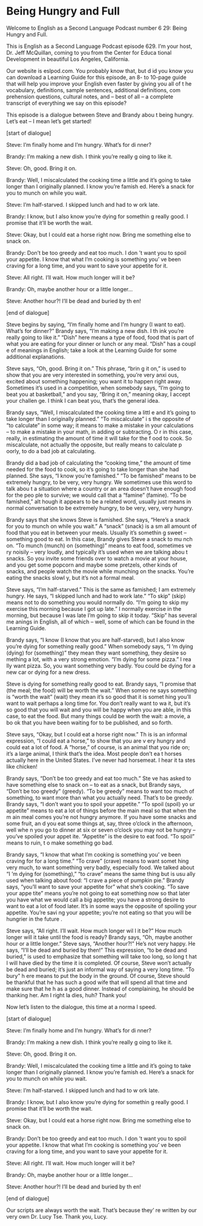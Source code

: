 # Being Hungry and Full

Welcome to English as a Second Language Podcast number 6 29: Being Hungry and Full.

This is English as a Second Language Podcast episode 629.  I’m your host, Dr. Jeff McQuillan, coming to you from the Center for Educa tional Development in beautiful Los Angeles, California.

Our website is eslpod.com.  You probably know that, but d id you know you can download a Learning Guide for this episode, an 8- to 10-page guide that will help you improve your English even faster by giving you all of t he vocabulary, definitions, sample sentences, additional definitions, com prehension questions, cultural notes, and – best of all – a complete transcript  of everything we say on this episode?

This episode is a dialogue between Steve and Brandy abou t being hungry.  Let’s eat – I mean let’s get started!

[start of dialogue]

Steve:  I’m finally home and I’m hungry.  What’s for di nner?

Brandy:  I’m making a new dish.  I think you’re really g oing to like it.

Steve:  Oh, good.  Bring it on.

Brandy:  Well, I miscalculated the cooking time a little  and it’s going to take longer than I originally planned.  I know you’re famish ed.  Here’s a snack for you to munch on while you wait.

Steve:  I’m half-starved.  I skipped lunch and had to w ork late.

Brandy:  I know, but I also know you’re dying for somethin g really good.  I promise that it’ll be worth the wait.

Steve:  Okay, but I could eat a horse right now.  Bring me something else to snack on.

 Brandy:  Don’t be too greedy and eat too much.  I don ’t want you to spoil your appetite.  I know that what I’m cooking is something you’ ve been craving for a long time, and you want to save your appetite for it.

Steve:  All right.  I’ll wait.  How much longer will it be?

Brandy:  Oh, maybe another hour or a little longer…

Steve:  Another hour?!  I’ll be dead and buried by th en!

[end of dialogue]

Steve begins by saying, “I’m finally home and I’m hungry (I want to eat).  What’s for dinner?”  Brandy says, “I’m making a new dish.  I th ink you’re really going to like it.”  “Dish” here means a type of food, food that is part of what you are eating for your dinner or lunch or any meal.  “Dish” has a coupl e of meanings in English; take a look at the Learning Guide for some additional  explanations.

Steve says, “Oh, good.  Bring it on.”  This phrase, “brin g it on,” is used to show that you are very interested in something, you’re very anxi ous, excited about something happening; you want it to happen right away.   Sometimes it’s used in a competition, when somebody says, “I’m going to beat you  at basketball,” and you say, “Bring it on,” meaning okay, I accept your challen ge.  I think I can beat you, that’s the general idea.

Brandy says, “Well, I miscalculated the cooking time a littl e and it’s going to take longer than I originally planned.”  “To miscalculate” i s the opposite of “to calculate” in some way; it means to make a mistake in your calculations – to make a mistake in your math, in adding or subtracting.  O r in this case, really, in estimating the amount of time it will take for the f ood to cook.  So miscalculate, not actually the opposite, but really means to calculate p oorly, to do a bad job at calculating.

Brandy did a bad job of calculating the “cooking time,” the amount of time needed for the food to cook, so it’s going to take longer than she had planned.  She says, “I know you’re famished.”  “To be famished” means to be extremely hungry, to be very, very hungry.  We sometimes use this word to talk abou t a situation where a country or an area doesn’t have enough food for the peo ple to survive; we would call that a “famine” (famine).  “To be famished,” alt hough it appears to be a related word, usually just means in normal conversation to be extremely hungry, to be very, very, very hungry.

 Brandy says that she knows Steve is famished.  She says, “Here’s a snack for you to munch on while you wait.”  A “snack” (snack) is a sm all amount of food that you eat in between your meals.  Usually it’s somethin g sweet – something good to eat.  In this case, Brandy gives Steve a snack to mu nch on.  “To munch (munch) on (something)” means to eat food, sometimes ve ry noisily – very loudly, and typically it’s used when we are talking abou t snacks.  So you invite some friends over to watch a movie at your house, and you get some popcorn and maybe some pretzels, other kinds of snacks, and people watch the movie while munching on the snacks.  You’re eating the snacks slowl y, but it’s not a formal meal.

Steve says, “I’m half-starved.”  This is the same as famished;  I am extremely hungry.  He says, “I skipped lunch and had to work late.”  “To skip” (skip) means not to do something you would normally do.  “I’m going  to skip my exercise this morning because I got up late.”  I normally exercise in the morning, but because I was late I’m going to skip it today.  “Skip” has several me anings in English, all of which – well, some of which can be found in the Learning Guide.

Brandy says, “I know (I know that you are half-starved), but  I also know you’re dying for something really good.”  When somebody says, “I ’m dying (dying) for (something)” they mean they want something, they desire so mething a lot, with a very strong emotion.  “I’m dying for some pizza.”  I rea lly want pizza.  So, you want something very badly.  You could be dying for a new  car or dying for a new dress.

Steve is dying for something really good to eat.  Brandy says, “I promise that (the meal; the food) will be worth the wait.”  When someo ne says something is “worth the wait” (wait) they mean it’s so good that it is somet hing you’ll want to wait perhaps a long time for.  You don’t really want to wa it, but it’s so good that you will wait and you will be happy when you are able, in this case, to eat the food. But many things could be worth the wait: a movie, a bo ok that you have been waiting for to be published, and so forth.

Steve says, “Okay, but I could eat a horse right now.”  Th is is an informal expression, “I could eat a horse,” to show that you are v ery hungry and could eat a lot of food.  A “horse,” of course, is an animal that  you ride on; it’s a large animal, I think that’s the idea.  Most people don’t ea t horses actually here in the United States.  I’ve never had horsemeat.  I hear it ta stes like chicken!

 Brandy says, “Don’t be too greedy and eat too much.”  Ste ve has asked to have something else to snack on – to eat as a snack, but Brandy says, “Don’t be too greedy” (greedy).  “To be greedy” means to want too much  of something, to want more than what you actually need.  That’s to be greedy.   Brandy says, “I don’t want you to spoil your appetite.”  “To spoil (spoil) yo ur appetite” means to eat a lot of things before the main meal so that when the m ain meal comes you’re not hungry anymore.  If you have some snacks and some fruit, an d you eat some things at, say, three o’clock in the afternoon, well whe n you go to dinner at six or seven o’clock you may not be hungry – you’ve spoiled your appet ite.  “Appetite” is the desire to eat food.  “To spoil” means to ruin, t o make something go bad.

Brandy says, “I know that what I’m cooking is something you’ ve been craving for for a long time.”  “To crave” (crave) means to want somet hing very much, to want something very badly, especially food.  We talked about “I ’m dying for (something),” “to crave” means the same thing but is usu ally used when talking about food: “I crave a piece of pumpkin pie.”  Brandy says,  “you’ll want to save your appetite for” what she’s cooking.  “To save your appe tite” means you’re not going to eat something now so that later you have what we would call a big appetite; you have a strong desire to want to eat a lot  of food later.  It’s in some ways the opposite of spoiling your appetite.  You’re savi ng your appetite; you’re not eating so that you will be hungrier in the future .

Steve says, “All right.  I’ll wait.  How much longer wil l it be?”  How much longer will it take until the food is ready?  Brandy says, “Oh, maybe another hour or a little longer.”  Steve says, “Another hour?!”  He’s not very happy.  He says, “I’ll be dead and buried by then!”  This expression, “to be dead and buried,” is used to emphasize that something will take too long, so long t hat I will have died by the time it is completed.  Of course, Steve won’t actually be dead and buried; it’s just an informal way of saying a very long time.  “To bury” h ere means to put the body in the ground.  Of course, Steve should be thankful that  he has such a good wife that will spend all that time and make sure that he h as a good dinner.  Instead of complaining, he should be thanking her.  Am I right la dies, huh?  Thank you!

Now let’s listen to the dialogue, this time at a norma l speed.

[start of dialogue]

Steve:  I’m finally home and I’m hungry.  What’s for di nner?

Brandy:  I’m making a new dish.  I think you’re really g oing to like it.

 Steve:  Oh, good.  Bring it on.

Brandy:  Well, I miscalculated the cooking time a little  and it’s going to take longer than I originally planned.  I know you’re famish ed.  Here’s a snack for you to munch on while you wait.

Steve:  I’m half-starved.  I skipped lunch and had to w ork late.

Brandy:  I know, but I also know you’re dying for somethin g really good.  I promise that it’ll be worth the wait.

Steve:  Okay, but I could eat a horse right now.  Bring me something else to snack on.

Brandy:  Don’t be too greedy and eat too much.  I don ’t want you to spoil your appetite.  I know that what I’m cooking is something you’ ve been craving for a long time, and you want to save your appetite for it.

Steve:  All right.  I’ll wait.  How much longer will it be?

Brandy:  Oh, maybe another hour or a little longer…

Steve:  Another hour?!  I’ll be dead and buried by th en!

[end of dialogue]

Our scripts are always worth the wait.  That’s because they’ re written by our very own Dr. Lucy Tse.  Thank you, Lucy.





